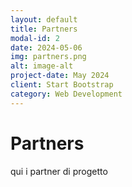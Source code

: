 ```yaml
---
layout: default
title: Partners
modal-id: 2
date: 2024-05-06
img: partners.png
alt: image-alt
project-date: May 2024
client: Start Bootstrap
category: Web Development
---
```

# Partners

qui i partner di progetto
